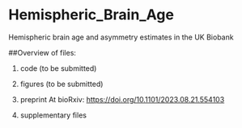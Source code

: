 # Hemispheric_Brain_Age
Hemispheric brain age and asymmetry estimates in the UK Biobank 

##Overview of files:
1) code (to be submitted)

2) figures (to be submitted)

3) preprint
At bioRxiv:
https://doi.org/10.1101/2023.08.21.554103

5) supplementary files
